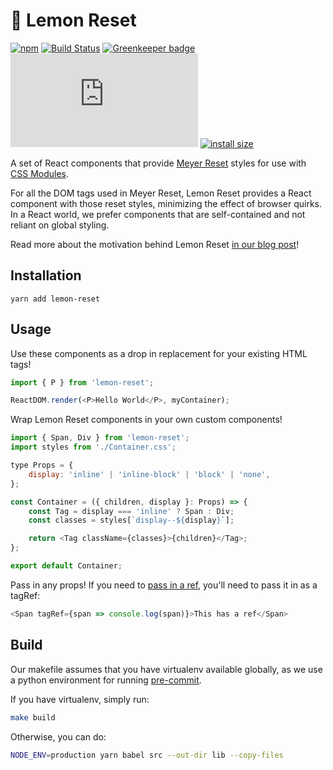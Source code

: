 # 🍋 Lemon Reset

[![npm](https://img.shields.io/npm/v/lemon-reset.svg)](https://yarn.pm/lemon-reset)
[![Build Status](https://travis-ci.org/Yelp/lemon-reset.svg?branch=master)](https://travis-ci.org/Yelp/lemon-reset)
[![Greenkeeper badge](https://badges.greenkeeper.io/Yelp/lemon-reset.svg)](https://greenkeeper.io/)
[![gzip size](http://img.badgesize.io/https://unpkg.com/lemon-reset/dist/lemon-reset.js?compression=gzip)](https://unpkg.com/lemon-reset/dist/lemon-reset.js)
[![install size](https://packagephobia.now.sh/badge?p=lemon-reset)](https://packagephobia.now.sh/result?p=lemon-reset)

A set of React components that provide [Meyer Reset](https://meyerweb.com/eric/tools/css/reset/) styles for use with [CSS Modules](https://github.com/css-modules/css-modules).

For all the DOM tags used in Meyer Reset, Lemon Reset provides a React component with those reset styles, minimizing the effect of browser quirks.
In a React world, we prefer components that are self-contained and not reliant on global styling.

Read more about the motivation behind Lemon Reset [in our blog post](https://engineeringblog.yelp.com/2018/03/css-in-the-age-of-react.html)!

## Installation

```
yarn add lemon-reset
```

## Usage

Use these components as a drop in replacement for your existing HTML tags!

```javascript
import { P } from 'lemon-reset';

ReactDOM.render(<P>Hello World</P>, myContainer);
```

Wrap Lemon Reset components in your own custom components!

```javascript
import { Span, Div } from 'lemon-reset';
import styles from './Container.css';

type Props = {
    display: 'inline' | 'inline-block' | 'block' | 'none',
};

const Container = ({ children, display }: Props) => {
    const Tag = display === 'inline' ? Span : Div;
    const classes = styles[`display--${display}`];

    return <Tag className={classes}>{children}</Tag>;
};

export default Container;
```

Pass in any props! If you need to [pass in a ref](https://reactjs.org/docs/refs-and-the-dom.html#adding-a-ref-to-a-dom-element), you'll need to pass it in as a tagRef:

```javascript
<Span tagRef={span => console.log(span)}>This has a ref</Span>
```

## Build

Our makefile assumes that you have virtualenv available globally, as we use a python environment for running [pre-commit](https://pre-commit.com/).

If you have virtualenv, simply run:

```bash
make build
```

Otherwise, you can do:

```bash
NODE_ENV=production yarn babel src --out-dir lib --copy-files
```
